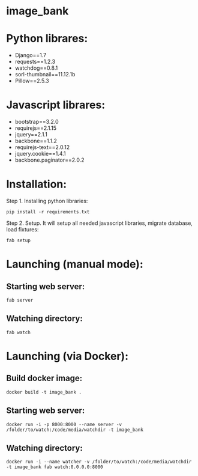 image_bank
==========


Python librares:
================
- Django==1.7
- requests==1.2.3
- watchdog==0.8.1
- sorl-thumbnail==11.12.1b
- Pillow==2.5.3

Javascript librares:
====================
- bootstrap==3.2.0
- requirejs==2.1.15
- jquery==2.1.1
- backbone==1.1.2
- requirejs-text==2.0.12
- jquery.cookie==1.4.1
- backbone.paginator==2.0.2


Installation:
=============

Step 1. Installing python libraries:

    pip install -r requirements.txt

Step 2. Setup. It will setup all needed javascript libraries, migrate database, load fixtures:

    fab setup


Launching (manual mode):
========================

Starting web server:
--------------------

    fab server


Watching directory:
-------------------

    fab watch


Launching (via Docker):
========================

Build docker image:
--------------------

    docker build -t image_bank .

Starting web server:
--------------------

    docker run -i -p 8000:8000 --name server -v /folder/to/watch:/code/media/watchdir -t image_bank


Watching directory:
-------------------

    docker run -i --name watcher -v /folder/to/watch:/code/media/watchdir -t image_bank fab watch:0.0.0.0:8000




